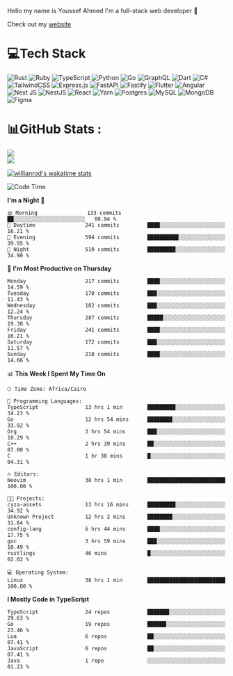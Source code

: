 Hello my name is Youssef Ahmed I'm a full-stack web developer 👋

Check out my [website](https://youssefahmed.vercel.app)
 
# 💻Tech Stack

![Rust](https://img.shields.io/badge/rust-%23000000.svg?style=for-the-badge&logo=rust&logoColor=white) ![Ruby](https://img.shields.io/badge/ruby-%23CC342D.svg?style=for-the-badge&logo=ruby&logoColor=white) ![TypeScript](https://img.shields.io/badge/typescript-%23007ACC.svg?style=for-the-badge&logo=typescript&logoColor=white) ![Python](https://img.shields.io/badge/python-3670A0?style=for-the-badge&logo=python&logoColor=ffdd54) ![Go](https://img.shields.io/badge/go-%2300ADD8.svg?style=for-the-badge&logo=go&logoColor=white) ![GraphQL](https://img.shields.io/badge/-GraphQL-E10098?style=for-the-badge&logo=graphql&logoColor=white) ![Dart](https://img.shields.io/badge/dart-%230175C2.svg?style=for-the-badge&logo=dart&logoColor=white) ![C#](https://img.shields.io/badge/c%23-%23239120.svg?style=for-the-badge&logo=c-sharp&logoColor=white) ![TailwindCSS](https://img.shields.io/badge/tailwindcss-%2338B2AC.svg?style=for-the-badge&logo=tailwind-css&logoColor=white) ![Express.js](https://img.shields.io/badge/express.js-%23404d59.svg?style=for-the-badge&logo=express&logoColor=%2361DAFB) ![FastAPI](https://img.shields.io/badge/FastAPI-005571?style=for-the-badge&logo=fastapi) ![Fastify](https://img.shields.io/badge/fastify-%23000000.svg?style=for-the-badge&logo=fastify&logoColor=white) ![Flutter](https://img.shields.io/badge/Flutter-%2302569B.svg?style=for-the-badge&logo=Flutter&logoColor=white) ![Angular](https://img.shields.io/badge/angular-%23DD0031.svg?style=for-the-badge&logo=angular&logoColor=white) ![Next JS](https://img.shields.io/badge/Next-black?style=for-the-badge&logo=next.js&logoColor=white) ![NestJS](https://img.shields.io/badge/nestjs-%23E0234E.svg?style=for-the-badge&logo=nestjs&logoColor=white) ![React](https://img.shields.io/badge/react-%2320232a.svg?style=for-the-badge&logo=react&logoColor=%2361DAFB) ![Yarn](https://img.shields.io/badge/yarn-%232C8EBB.svg?style=for-the-badge&logo=yarn&logoColor=white) ![Postgres](https://img.shields.io/badge/postgres-%23316192.svg?style=for-the-badge&logo=postgresql&logoColor=white) ![MySQL](https://img.shields.io/badge/mysql-%2300f.svg?style=for-the-badge&logo=mysql&logoColor=white) ![MongoDB](https://img.shields.io/badge/MongoDB-%234ea94b.svg?style=for-the-badge&logo=mongodb&logoColor=white)     ![Figma](https://img.shields.io/badge/figma-%23F24E1E.svg?style=for-the-badge&logo=figma&logoColor=white)

# 📊GitHub Stats :

![](https://github-readme-stats.vercel.app/api?username=joetifa2003&theme=tokyonight&hide_border=false&include_all_commits=false&count_private=false)<br/>
![](https://github-readme-streak-stats.herokuapp.com/?user=joetifa2003&theme=tokyonight&hide_border=false)<br/>

[![willianrod's wakatime stats](https://github-readme-stats.vercel.app/api/wakatime?username=joetifa2003&layout=compact)](https://github.com/anuraghazra/github-readme-stats)
<!--START_SECTION:waka-->
![Code Time](http://img.shields.io/badge/Code%20Time-2%2C370%20hrs%2044%20mins-blue)

**I'm a Night 🦉** 

```text
🌞 Morning                133 commits         ██░░░░░░░░░░░░░░░░░░░░░░░   08.94 % 
🌆 Daytime                241 commits         ████░░░░░░░░░░░░░░░░░░░░░   16.21 % 
🌃 Evening                594 commits         ██████████░░░░░░░░░░░░░░░   39.95 % 
🌙 Night                  519 commits         █████████░░░░░░░░░░░░░░░░   34.90 % 
```
📅 **I'm Most Productive on Thursday** 

```text
Monday                   217 commits         ████░░░░░░░░░░░░░░░░░░░░░   14.59 % 
Tuesday                  170 commits         ███░░░░░░░░░░░░░░░░░░░░░░   11.43 % 
Wednesday                182 commits         ███░░░░░░░░░░░░░░░░░░░░░░   12.24 % 
Thursday                 287 commits         █████░░░░░░░░░░░░░░░░░░░░   19.30 % 
Friday                   241 commits         ████░░░░░░░░░░░░░░░░░░░░░   16.21 % 
Saturday                 172 commits         ███░░░░░░░░░░░░░░░░░░░░░░   11.57 % 
Sunday                   218 commits         ████░░░░░░░░░░░░░░░░░░░░░   14.66 % 
```


📊 **This Week I Spent My Time On** 

```text
🕑︎ Time Zone: Africa/Cairo

💬 Programming Languages: 
TypeScript               13 hrs 1 min        █████████░░░░░░░░░░░░░░░░   34.23 % 
Go                       12 hrs 54 mins      ████████░░░░░░░░░░░░░░░░░   33.92 % 
Org                      3 hrs 54 mins       ███░░░░░░░░░░░░░░░░░░░░░░   10.29 % 
C++                      2 hrs 39 mins       ██░░░░░░░░░░░░░░░░░░░░░░░   07.00 % 
C                        1 hr 38 mins        █░░░░░░░░░░░░░░░░░░░░░░░░   04.31 % 

🔥 Editors: 
Neovim                   38 hrs 1 min        █████████████████████████   100.00 % 

🐱‍💻 Projects: 
cyza-assets              13 hrs 16 mins      █████████░░░░░░░░░░░░░░░░   34.92 % 
Unknown Project          12 hrs 2 mins       ████████░░░░░░░░░░░░░░░░░   31.64 % 
config-lang              6 hrs 44 mins       ████░░░░░░░░░░░░░░░░░░░░░   17.75 % 
goc                      3 hrs 59 mins       ███░░░░░░░░░░░░░░░░░░░░░░   10.49 % 
rustlings                46 mins             █░░░░░░░░░░░░░░░░░░░░░░░░   02.02 % 

💻 Operating System: 
Linux                    38 hrs 1 min        █████████████████████████   100.00 % 
```

**I Mostly Code in TypeScript** 

```text
TypeScript               24 repos            ███████░░░░░░░░░░░░░░░░░░   29.63 % 
Go                       19 repos            ██████░░░░░░░░░░░░░░░░░░░   23.46 % 
Lua                      6 repos             ██░░░░░░░░░░░░░░░░░░░░░░░   07.41 % 
JavaScript               6 repos             ██░░░░░░░░░░░░░░░░░░░░░░░   07.41 % 
Java                     1 repo              ░░░░░░░░░░░░░░░░░░░░░░░░░   01.23 % 
```




<!--END_SECTION:waka-->
